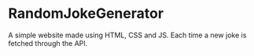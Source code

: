 # RandomJokeGenerator
A simple website made using HTML, CSS and JS. Each time a new joke is fetched through the API.
